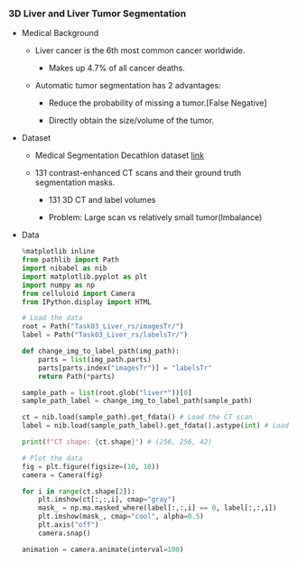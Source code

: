 ### 3D Liver and Liver Tumor Segmentation

- Medical Background

    - Liver cancer is the 6th most common cancer worldwide.
    
        - Makes up 4.7% of all cancer deaths.
        
    - Automatic tumor segmentation has 2 advantages:
    
        - Reduce the probability of missing a tumor.[False Negative]
        
        - Directly obtain the size/volume of the tumor.

- Dataset

    - Medical Segmentation Decathlon dataset [link](http://medicaldecathlon.com/dataaws/#:~:text=Task03_Liver,-Task04_Hippocampus)
    
    - 131 contrast-enhanced CT scans and their ground truth segmentation masks.
    
        - 131 3D CT and label volumes
        
        - Problem: Large scan vs relatively small tumor(Imbalance)    

- Data

    ```python
    %matplotlib inline
    from pathlib import Path
    import nibabel as nib
    import matplotlib.pyplot as plt
    import numpy as np
    from celluloid import Camera
    from IPython.display import HTML

    # Load the data
    root = Path("Task03_Liver_rs/imagesTr/")
    label = Path("Task03_Liver_rs/labelsTr/")

    def change_img_to_label_path(img_path):
        parts = list(img_path.parts)
        parts[parts.index("imagesTr")] = "labelsTr"
        return Path(*parts)

    sample_path = list(root.glob("liver*"))[0]
    sample_path_label = change_img_to_label_path(sample_path)

    ct = nib.load(sample_path).get_fdata() # Load the CT scan
    label = nib.load(sample_path_label).get_fdata().astype(int) # Load the label, cast to int

    print(f"CT shape: {ct.shape}") # (256, 256, 42)

    # Plot the data
    fig = plt.figure(figsize=(10, 10))
    camera = Camera(fig)

    for i in range(ct.shape[2]):
        plt.imshow(ct[:,:,i], cmap="gray")
        mask_ = np.ma.masked_where(label[:,:,i] == 0, label[:,:,i])
        plt.imshow(mask_, cmap="cool", alpha=0.5)
        plt.axis("off")
        camera.snap()

    animation = camera.animate(interval=100)